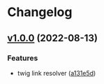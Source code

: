 # Changelog

## [v1.0.0](https://github.com/Chaxwell/vscode-extension-twigLinkResolver/compare/782590b...1.0.0) (2022-08-13)


### Features

* twig link resolver ([a131e5d](https://github.com/Chaxwell/vscode-extension-twigLinkResolver/commit/a131e5d32e7b7c9ea6923b995c0932de7580b906))